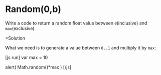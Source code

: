 
# Random(0,b) 

Write a code to return a random float value between `0`(inclusive) and `max`(exclusive).


=Solution

What we need is to generate a value between `0..1` and multiply it by `max`:

[js run]
var max = 10

alert( Math.random()*max )
[/js]

